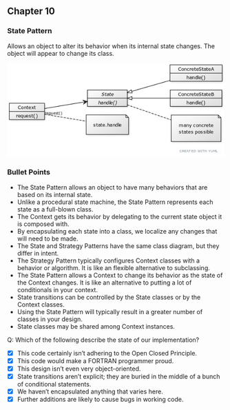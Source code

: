 ## Chapter 10

### State Pattern
Allows an object to alter its behavior when its
internal state changes. The object will appear
to change its class.

![](./state.jpg)

### Bullet Points
- The State Pattern allows an object to have many
  behaviors that are based on its internal state.
- Unlike a procedural state machine, the State Pattern
  represents each state as a full-blown class.
- The Context gets its behavior by delegating to the
  current state object it is composed with.
- By encapsulating each state into a class, we localize
  any changes that will need to be made.
- The State and Strategy Patterns have the same class 
  diagram, but they differ in intent.
- The Strategy Pattern typically configures Context 
  classes with a behavior or algorithm. It is like an
  flexible alternative to subclassing.
- The State Pattern allows a Context to change its behavior
  as the state of the Context changes. It is like an
  alternative to putting a lot of conditionals in your
  context.
- State transitions can be controlled by the State 
  classes or by the Context classes.
- Using the State Pattern will typically result in a
  greater number of classes in your design.
- State classes may be shared among Context instances.

Q: Which of the following describe the state of our implementation?
- [x] This code certainly isn’t adhering to the Open
  Closed Principle.
- [x] This code would make a FORTRAN programmer proud.
- [x] This design isn’t even very object-oriented.
- [x] State transitions aren’t explicit; they are buried 
  in the middle of a bunch of conditional statements.
- [x] We haven’t encapsulated anything that varies here.
- [x] Further additions are likely to cause bugs in 
  working code.
